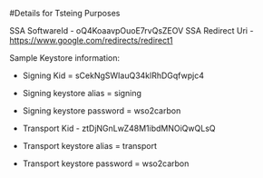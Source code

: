 #Details for Tsteing Purposes

SSA SoftwareId - oQ4KoaavpOuoE7rvQsZEOV
SSA Redirect Uri - https://www.google.com/redirects/redirect1


Sample Keystore information:
- Signing Kid = sCekNgSWIauQ34klRhDGqfwpjc4

- Signing keystore alias = signing

- Signing keystore password = wso2carbon

- Transport Kid - ztDjNGnLwZ48M1ibdMNOiQwQLsQ

- Transport keystore alias = transport

- Transport keystore password = wso2carbon

